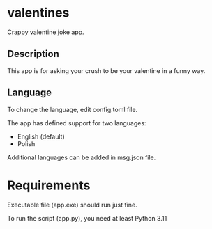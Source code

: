 # valentines
Crappy valentine joke app.

## Description

This app is for asking your crush to be your valentine in a funny way.

## Language
To change the language, edit config.toml file.

The app has defined support for two languages:
- English (default)
- Polish

Additional languages can be added in msg.json file.

# Requirements

Executable file (app.exe) should run just fine.

To run the script (app.py), you need at least Python 3.11
